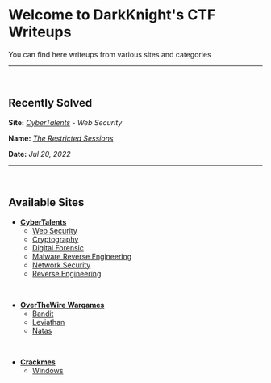 # Welcome to DarkKnight's CTF Writeups

You can find here writeups from various sites and categories

______________________________________________________

<br>

## Recently Solved

**Site:** [*CyberTalents*](./cybertalents) - *Web Security*

**Name:** [*The Restricted Sessions*](./cybertalents/web-security/the-restricted-sessions)

**Date:** *Jul 20, 2022*

______________________________________________________

<br>

## Available Sites

- [**CyberTalents**](./cybertalents/)
  - [Web Security](./cybertalents/web-security)
  - [Cryptography](./cybertalents/Cryptography)
  - [Digital Forensic](./cybertalents/Digital_Forensic)
  - [Malware Reverse Engineering](./cybertalents/Malware_Reverse_Engineering)
  - [Network Security](./cybertalents/Network_Security)
  - [Reverse Engineering](./cybertalents/Reverse_Engineering)
  
<br>

- [**OverTheWire Wargames**](/ctf-writeups/Wargames)
  - [Bandit](/ctf-writeups/Wargames/Bandit)
  - [Leviathan](/ctf-writeups/Wargames/Leviathan)
  - [Natas](/ctf-writeups/Wargames/Natas)

<br>

- [**Crackmes**](/ctf-writeups/Crackmes)
  - [Windows](/ctf-writeups/Crackmes/Windows)
